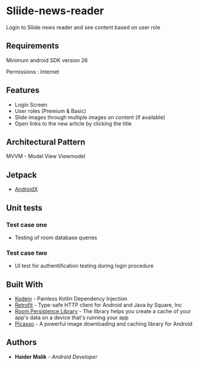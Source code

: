 # Sliide-news-reader

Login to Sliide news reader and see content based on user role

## Requirements

Minimum android SDK version 26

Permissions : Internet

## Features

 - Login Screen
 - User roles (Premium & Basic)
 - Slide images through multiple images on content (if available)
 - Open links to the new article by clicking the title

## Architectural Pattern

MVVM - Model View Viewmodel

## Jetpack

* [AndroidX](https://developer.android.com/jetpack)

## Unit tests

### Test case one
 - Testing of room database queries

### Test case two
 - UI test for authentification testing during login procedure
 
## Built With

* [Kodein](https://github.com/Kodein-Framework/Kodein-DI) - Painless Kotlin Dependency Injection
* [Retrofit](https://github.com/square/retrofit) - Type-safe HTTP client for Android and Java by Square, Inc
* [Room Persistence Library](https://developer.android.com/topic/libraries/architecture/room) - The library helps you create a cache of your app's data on a device that's running your app
* [Picasso](https://square.github.io/picasso/) - A powerful image downloading and caching library for Android


## Authors

* **Haider Malik** - *Android Developer* 
